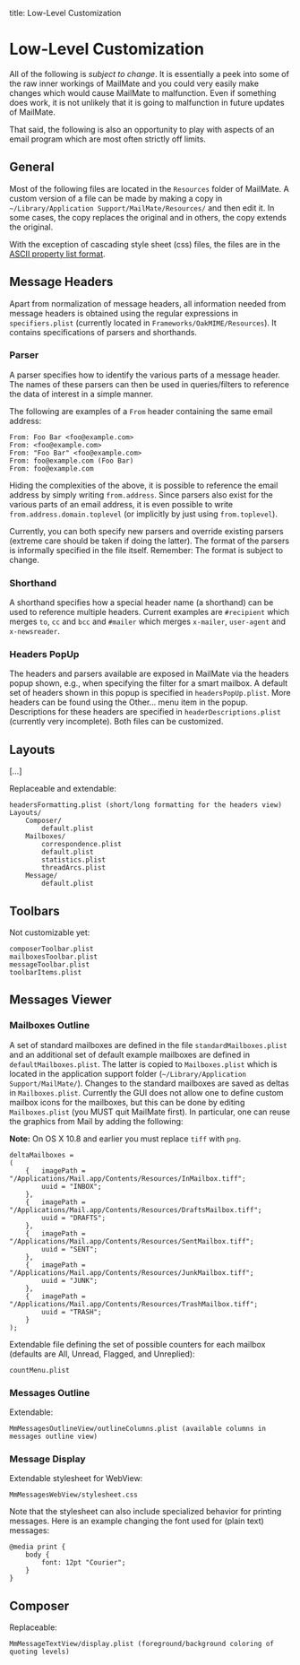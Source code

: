 title: Low-Level Customization

# Low-Level Customization

All of the following is *subject to change*. It is essentially a peek into some of the raw inner workings of MailMate and you could very easily make changes which would cause MailMate to malfunction. Even if something does work, it is not unlikely that it is going to malfunction in future updates of MailMate.

That said, the following is also an opportunity to play with aspects of an email program which are most often strictly off limits.

## General

Most of the following files are located in the `Resources` folder of MailMate. A custom version of a file can be made by making a copy in `~/Library/Application Support/MailMate/Resources/` and then edit it. In some cases, the copy replaces the original and in others, the copy extends the original.

With the exception of cascading style sheet (css) files, the files are in the [ASCII property list format][plist].

[plist]: https://developer.apple.com/mac/library/documentation/Cocoa/Conceptual/PropertyLists/OldStylePlists/OldStylePLists.html#//apple_ref/doc/uid/20001012-BBCBDBJE

## Message Headers

<!--
*ToDo: Add background information on the basic rules for headers in RFC2822 messages and how MailMate normalizes them.*
-->

Apart from normalization of message headers, all information needed from message headers is obtained using the regular expressions in `specifiers.plist` (currently located in `Frameworks/OakMIME/Resources`). It contains specifications of parsers and shorthands.

### Parser

A parser specifies how to identify the various parts of a message header. The names of these parsers can then be used in queries/filters to reference the data of interest in a simple manner.

The following are examples of a `From` header containing the same email address:

	From: Foo Bar <foo@example.com>
	From: <foo@example.com>
	From: "Foo Bar" <foo@example.com>
	From: foo@example.com (Foo Bar)
	From: foo@example.com

Hiding the complexities of the above, it is possible to reference the email address by simply writing `from.address`. Since parsers also exist for the various parts of an email address, it is even possible to write `from.address.domain.toplevel` (or implicitly by just using `from.toplevel`).

Currently, you can both specify new parsers and override existing parsers (extreme care should be taken if doing the latter). The format of the parsers is informally specified in the file itself. Remember: The format is subject to change.

### Shorthand

A shorthand specifies how a special header name (a shorthand) can be used to reference multiple headers. Current examples are `#recipient` which merges `to`, `cc` and `bcc` and `#mailer` which merges `x-mailer`, `user-agent` and `x-newsreader`.

### Headers PopUp

The headers and parsers available are exposed in MailMate via the headers popup shown, e.g., when specifying the filter for a smart mailbox. A default set of headers shown in this popup is specified in `headersPopUp.plist`. More headers can be found using the Other… menu item in the popup. Descriptions for these headers are specified in `headerDescriptions.plist` (currently very incomplete). Both files can be customized.

## Layouts

\[…\]
<!--
*ToDo: Additional comments in this and the following sections*
-->

Replaceable and extendable:

	headersFormatting.plist (short/long formatting for the headers view)
	Layouts/
		Composer/
			default.plist
		Mailboxes/
			correspondence.plist
			default.plist
			statistics.plist
			threadArcs.plist
		Message/
			default.plist

## Toolbars

Not customizable yet:

	composerToolbar.plist
	mailboxesToolbar.plist
	messageToolbar.plist
	toolbarItems.plist

## Messages Viewer

### <a name="mailboxes_plist">Mailboxes Outline</a>

A set of standard mailboxes are defined in the file `standardMailboxes.plist` and an additional set of default example mailboxes are defined in `defaultMailboxes.plist`. The latter is copied to `Mailboxes.plist` which is located in the application support folder (`~/Library/Application Support/MailMate/`). Changes to the standard mailboxes are saved as deltas in `Mailboxes.plist`. Currently the GUI does not allow one to define custom mailbox icons for the mailboxes, but this can be done by editing `Mailboxes.plist` (you MUST quit MailMate first). In particular, one can reuse the graphics from Mail by adding the following:

**Note:** On OS X 10.8 and earlier you must replace `tiff` with `png`.

	deltaMailboxes =
	(
		{	imagePath = "/Applications/Mail.app/Contents/Resources/InMailbox.tiff";
			uuid = "INBOX";
		},
		{	imagePath = "/Applications/Mail.app/Contents/Resources/DraftsMailbox.tiff";
			uuid = "DRAFTS";
		},
		{	imagePath = "/Applications/Mail.app/Contents/Resources/SentMailbox.tiff";
			uuid = "SENT";
		},
		{	imagePath = "/Applications/Mail.app/Contents/Resources/JunkMailbox.tiff";
			uuid = "JUNK";
		},
		{	imagePath = "/Applications/Mail.app/Contents/Resources/TrashMailbox.tiff";
			uuid = "TRASH";
		}
	);

Extendable file defining the set of possible counters for each mailbox (defaults are All, Unread, Flagged, and Unreplied):

	countMenu.plist

### Messages Outline

Extendable:

	MmMessagesOutlineView/outlineColumns.plist (available columns in messages outline view)

### <a name="css_plist">Message Display</a>

Extendable stylesheet for WebView:

	MmMessagesWebView/stylesheet.css

Note that the stylesheet can also include specialized behavior for printing messages. Here is an example changing the font used for (plain text) messages:

	@media print {
		body {
			font: 12pt "Courier";
		}
	}

## Composer

Replaceable:

	MmMessageTextView/display.plist (foreground/background coloring of quoting levels)
